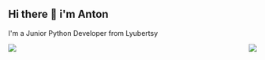 ## Hi there 👋 i'm Anton
I'm a Junior Python Developer from Lyubertsy
<!--![](https://komarev.com/ghpvc/?username=antsyganok) -->

<img align="right" src="https://komarev.com/ghpvc/?username=antsyganok" />


![](https://github-profile-summary-cards.vercel.app/api/cards/most-commit-language?username=antsyganok&theme=solarized_dark)

<!--
**antsyganok/antsyganok** is a ✨ _special_ ✨ repository because its `README.md` (this file) appears on your GitHub profile.

Here are some ideas to get you started:

- 🔭 I’m currently working on ...
- 🌱 I’m currently learning ...
- 👯 I’m looking to collaborate on ...
- 🤔 I’m looking for help with ...
- 💬 Ask me about ...
- 📫 How to reach me: ...
- 😄 Pronouns: ...
- ⚡ Fun fact: ...
-->
